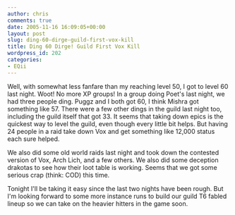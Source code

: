 ```yaml
---
author: chris
comments: true
date: 2005-11-16 16:09:05+00:00
layout: post
slug: ding-60-dirge-guild-first-vox-kill
title: Ding 60 Dirge! Guild First Vox Kill
wordpress_id: 202
categories:
- EQii
---
```


Well, with somewhat less fanfare than my reaching level 50, I got to level 60 last night. Woot! No more XP groups! In a group doing Poet's last night, we had three people ding. Puggz and I both got 60, I think Mishra got something like 57. There were a few other dings in the guild last night too, including the guild itself that got 33. It seems that taking down epics is the quickest way to level the guild, even though every little bit helps. But having 24 people in a raid take down Vox and get something like 12,000 status each sure helped.

We also did some old world raids last night and took down the contested version of Vox, Arch Lich, and a few others. We also did some deception drakotas to see how their loot table is working. Seems that we got some serious crap (think: COD) this time.

Tonight I'll be taking it easy since the last two nights have been rough. But I'm looking forward to some more instance runs to build our guild T6 fabled lineup so we can take on the heavier hitters in the game soon.

